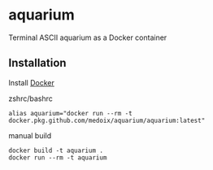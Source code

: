 # aquarium
Terminal ASCII aquarium as a Docker container

## Installation
Install [Docker](https://docs.docker.com/engine/installation/)

zshrc/bashrc
```
alias aquarium="docker run --rm -t docker.pkg.github.com/medoix/aquarium/aquarium:latest"
```

manual build
```
docker build -t aquarium .
docker run --rm -t aquarium
```
